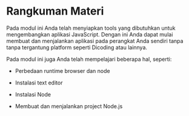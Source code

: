 # Rangkuman Materi

Pada modul ini Anda telah menyiapkan tools yang dibutuhkan untuk mengembangkan aplikasi JavaScript.
Dengan ini Anda dapat mulai membuat dan menjalankan aplikasi pada perangkat Anda sendiri tanpa
tanpa tergantung platform seperti Dicoding atau lainnya.

Pada modul ini juga Anda telah mempelajari beberapa hal, seperti:

- Perbedaan runtime browser dan node

- Instalasi text editor

- Instalasi Node

- Membuat dan menjalankan project Node.js

